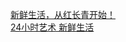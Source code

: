   
[新鲜生活，从红长青开始！](http://www.dianyue.me/archives/172/enqbyx513c0vpykw/)  
[24小时艺术 新鲜生活](http://www.dianyue.me/archives/282/t9u2a95yfchexj2z/)